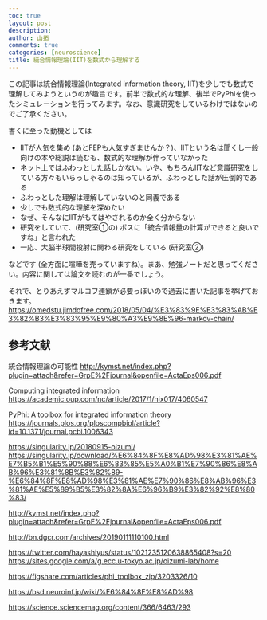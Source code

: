 ```yaml
---
toc: true
layout: post
description:
author: 山拓
comments: true
categories: [neuroscience]
title: 統合情報理論(IIT)を数式から理解する
---
```


この記事は統合情報理論(Integrated information theory, IIT)を少しでも数式で理解してみようというのが趣旨です。前半で数式的な理解、後半でPyPhiを使ったシミュレーションを行ってみます。なお、意識研究をしているわけではないのでご了承ください。

書くに至った動機としては
- IITが人気を集め (あとFEPも人気すぎませんか？)、IITという名は聞くし一般向けの本や総説は読むも、数式的な理解が伴っていなかった
- ネット上ではふわっとした話しかない。いや、もちろんIITなど意識研究をしている方々もいらっしゃるのは知っているが、ふわっとした話が圧倒的である
- ふわっとした理解は理解していないのと同義である
- 少しでも数式的な理解を深めたい
- なぜ、そんなにIITがもてはやされるのか全く分からない
- 研究をしていて、(研究室①の) ボスに「統合情報量の計算ができると良いですね」と言われた
- 一応、大脳半球間投射に関わる研究をしている (研究室②)

などです (全方面に喧嘩を売っていますね)。まあ、勉強ノートだと思ってください。内容に関しては論文を読むのが一番でしょう。

それで、とりあえずマルコフ連鎖が必要っぽいので過去に書いた記事を挙げておきます。
https://omedstu.jimdofree.com/2018/05/04/%E3%83%9E%E3%83%AB%E3%82%B3%E3%83%95%E9%80%A3%E9%8E%96-markov-chain/

## 参考文献
統合情報理論の可能性
http://kymst.net/index.php?plugin=attach&refer=GrpE%2Fjournal&openfile=ActaEps006.pdf

Computing integrated information
https://academic.oup.com/nc/article/2017/1/nix017/4060547

PyPhi: A toolbox for integrated information theory
https://journals.plos.org/ploscompbiol/article?id=10.1371/journal.pcbi.1006343

https://singularity.jp/20180915-oizumi/
https://singularity.jp/download/%E6%84%8F%E8%AD%98%E3%81%AE%E7%B5%B1%E5%90%88%E6%83%85%E5%A0%B1%E7%90%86%E8%AB%96%E3%81%8B%E3%82%89-%E6%84%8F%E8%AD%98%E3%81%AE%E7%90%86%E8%AB%96%E3%81%AE%E5%89%B5%E3%82%8A%E6%96%B9%E3%82%92%E8%80%83/

http://kymst.net/index.php?plugin=attach&refer=GrpE%2Fjournal&openfile=ActaEps006.pdf

http://bn.dgcr.com/archives/20190111110100.html


https://twitter.com/hayashiyus/status/1021235120638865408?s=20
https://sites.google.com/a/g.ecc.u-tokyo.ac.jp/oizumi-lab/home

https://figshare.com/articles/phi_toolbox_zip/3203326/10

https://bsd.neuroinf.jp/wiki/%E6%84%8F%E8%AD%98

https://science.sciencemag.org/content/366/6463/293

